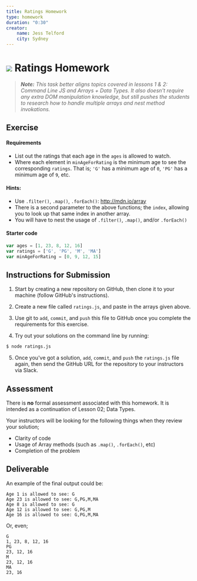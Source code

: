 ```yaml
---
title: Ratings Homework
type: homework
duration: "0:30"
creator:
    name: Jess Telford
    city: Sydney
---
```


# ![](https://ga-dash.s3.amazonaws.com/production/assets/logo-9f88ae6c9c3871690e33280fcf557f33.png) Ratings Homework

> ***Note:*** _This task better aligns topics covered in lessons 1 & 2: Command Line JS and Arrays + Data Types. It also doesn't require any extra DOM manipulation knowledge, but still pushes the students to research how to handle multiple arrays and nest method invokations._

## Exercise

#### Requirements

- List out the ratings that each age in the `ages` is allowed to watch.
- Where each element in `minAgeForRating` is the minimum age to see the
corresponding `ratings`. That is; `'G'` has a minimum age of `0`, `'PG'` has a
minimum age of `9`, etc.

#### Hints:

- Use `.filter()`, `.map()`, `.forEach()`: http://mdn.io/array
- There is a second parameter to the above functions; the `index`, allowing
	you to look up that same index in another array.
- You will have to nest the usage of `.filter()`, `.map()`, and/or `.forEach()`

#### Starter code

```javascript
var ages = [1, 23, 8, 12, 16]
var ratings = ['G', 'PG', 'M', 'MA']
var minAgeForRating = [0, 9, 12, 15]
```

## Instructions for Submission

1. Start by creating a new repository on GitHub, then clone it to your machine
(follow GitHub's instructions).

2. Create a new file called `ratings.js`, and paste in the arrays given above.

3. Use git to `add`, `commit`, and `push` this file to GitHub once you complete the requirements for this exercise.

4. Try out your solutions on the command line by running:

```bash
$ node ratings.js
```

5. Once you've got a solution, `add`, `commit`, and `push` the `ratings.js` file
again, then send the GitHub URL for the repository to your instructors via
Slack.


## Assessment

There is **no** formal assessment associated with this homework. It is intended
as a continuation of Lesson 02; Data Types.

Your instructors will be looking for the following things when they review your
solution;

* Clarity of code
* Usage of Array methods (such as `.map()`, `.forEach()`, etc)
* Completion of the problem

## Deliverable

An example of the final output could be:

```
Age 1 is allowed to see: G
Age 23 is allowed to see: G,PG,M,MA
Age 8 is allowed to see: G
Age 12 is allowed to see: G,PG,M
Age 16 is allowed to see: G,PG,M,MA
```

Or, even;

```
G
1, 23, 8, 12, 16
PG
23, 12, 16
M
23, 12, 16
MA
23, 16
```
